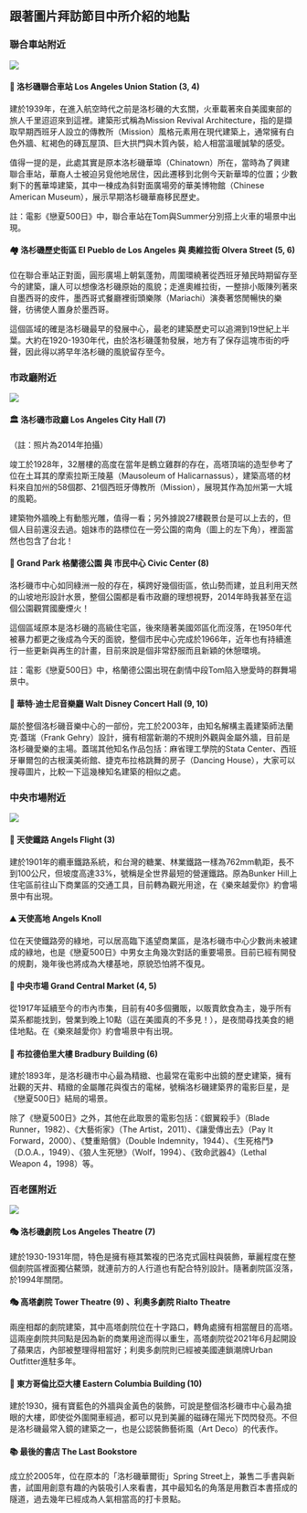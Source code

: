---
---
## 跟著圖片拜訪節目中所介紹的地點

### 聯合車站附近
![](https://i.imgur.com/8FYdfSe.jpg)

#### 🚂 洛杉磯聯合車站 Los Angeles Union Station (3, 4)
建於1939年，在進入航空時代之前是洛杉磯的大玄關，火車載著來自美國東部的旅人千里迢迢來到這裡。建築形式稱為Mission Revival Architecture，指的是擷取早期西班牙人設立的傳教所（Mission）風格元素用在現代建築上，通常擁有白色外牆、紅褐色的磚瓦屋頂、巨大拱門與木質內裝，給人相當溫暖誠摯的感受。

值得一提的是，此處其實是原本洛杉磯華埠（Chinatown）所在，當時為了興建聯合車站，華裔人士被迫另覓他地居住，因此遷移到北側今天新華埠的位置；少數剩下的舊華埠建築，其中一棟成為斜對面廣場旁的華美博物館（Chinese American Museum），展示早期洛杉磯華裔移民歷史。

註：電影《戀夏500日》中，聯合車站在Tom與Summer分別搭上火車的場景中出現。

#### 🏘️ 洛杉磯歷史街區 El Pueblo de Los Angeles 與 奧維拉街 Olvera Street (5, 6)
位在聯合車站正對面，圓形廣場上朝氣蓬勃，周圍環繞著從西班牙殖民時期留存至今的建築，讓人可以想像洛杉磯原始的風貌；走進奧維拉街，一整排小販陳列著來自墨西哥的皮件，墨西哥式餐廳裡街頭樂隊（Mariachi）演奏著悠閒暢快的樂聲，彷彿使人置身於墨西哥。

這個區域的確是洛杉磯最早的發展中心，最老的建築歷史可以追溯到19世紀上半葉。大約在1920-1930年代，由於洛杉磯蓬勃發展，地方有了保存這塊市街的呼聲，因此得以將早年洛杉磯的風貌留存至今。

### 市政廳附近
![](https://i.imgur.com/E7YpyZi.jpg)

#### 🏛️ 洛杉磯市政廳 Los Angeles City Hall (7)
（註：照片為2014年拍攝）

竣工於1928年，32層樓的高度在當年是鶴立雞群的存在，高塔頂端的造型參考了位在土耳其的摩索拉斯王陵墓（Mausoleum of Halicarnassus），建築高塔的材料來自加州的58個郡、21個西班牙傳教所（Mission），展現其作為加州第一大城的風範。

建築物外牆晚上有動態光雕，值得一看；另外據說27樓觀景台是可以上去的，但個人目前還沒去過。姐妹市的路標位在一旁公園的南角（圖上的左下角），裡面當然也包含了台北！

#### 🌳 Grand Park 格蘭德公園 與 市民中心 Civic Center (8)
洛杉磯市中心如同綠洲一般的存在，橫跨好幾個街區，依山勢而建，並且利用天然的山坡地形設計水景，整個公園都是看市政廳的理想視野，2014年時我甚至在這個公園觀賞國慶煙火！

這個區域原本是洛杉磯的高級住宅區，後來隨著美國郊區化而沒落，在1950年代被暴力都更之後成為今天的面貌，整個市民中心完成於1966年，近年也有持續進行一些更新與再生的計畫，目前來說是個非常舒服而且新穎的休憩環境。

註：電影《戀夏500日》中，格蘭德公園出現在劇情中段Tom陷入戀愛時的群舞場景中。

#### 🎻 華特·迪士尼音樂廳 Walt Disney Concert Hall (9, 10)
屬於整個洛杉磯音樂中心的一部份，完工於2003年，由知名解構主義建築師法蘭克·蓋瑞（Frank Gehry）設計，擁有相當新潮的不規則外觀與金屬外牆，目前是洛杉磯愛樂的主場。蓋瑞其他知名作品包括：麻省理工學院的Stata Center、西班牙畢爾包的古根漢美術館、捷克布拉格跳舞的房子（Dancing House），大家可以搜尋圖片，比較一下這幾棟知名建築的相似之處。

### 中央市場附近
![](https://i.imgur.com/obm6CQk.jpg)

#### 🚋 天使鐵路 Angels Flight (3)
建於1901年的纜車鐵路系統，和台灣的糖業、林業鐵路一樣為762mm軌距，長不到100公尺，但坡度高達33%，號稱是全世界最短的營運鐵路。原為Bunker Hill上住宅區前往山下商業區的交通工具，目前轉為觀光用途，在《樂來越愛你》約會場景中有出現。

#### ⛰️ 天使高地 Angels Knoll
位在天使鐵路旁的綠地，可以居高臨下遙望商業區，是洛杉磯市中心少數尚未被建成的綠地，也是《戀夏500日》中男女主角幾次對話的重要場景。目前已經有開發的規劃，幾年後也將成為大樓基地，原貌恐怕將不復見。

#### 🍔 中央市場 Grand Central Market (4, 5)
從1917年延續至今的市內市集，目前有40多個攤販，以販賣飲食為主，幾乎所有菜系都能找到，營業到晚上10點（這在美國真的不多見！），是夜間尋找美食的絕佳地點。在《樂來越愛你》約會場景中有出現。

#### 🏢 布拉德伯里大樓 Bradbury Building (6)
建於1893年，是洛杉磯市中心最為精緻、也最常在電影中出鏡的歷史建築，擁有壯觀的天井、精緻的金屬雕花與復古的電梯，號稱洛杉磯建築界的電影巨星，是《戀夏500日》結局的場景。

除了《戀夏500日》之外，其他在此取景的電影包括：《銀翼殺手》（Blade Runner，1982）、《大藝術家》（The Artist，2011）、《讓愛傳出去》（Pay It Forward，2000）、《雙重賠償》（Double Indemnity，1944）、《生死格鬥》（D.O.A.，1949）、《狼人生死戀》（Wolf，1994）、《致命武器4》（Lethal Weapon 4，1998）等。

### 百老匯附近
![](https://i.imgur.com/u152mMb.jpg)

#### 🎭 洛杉磯劇院 Los Angeles Theatre (7)
建於1930-1931年間，特色是擁有極其繁複的巴洛克式圓柱與裝飾，華麗程度在整個劇院區裡面獨佔鰲頭，就連前方的人行道也有配合特別設計。隨著劇院區沒落，於1994年關閉。

#### 🎭 高塔劇院 Tower Theatre (9) 、利奧多劇院 Rialto Theatre
兩座相鄰的劇院建築，其中高塔劇院位在十字路口，轉角處擁有相當醒目的高塔。這兩座劇院共同點是因為新的商業用途而得以重生，高塔劇院從2021年6月起開設了蘋果店，內部被整理得相當好；利奧多劇院則已經被美國連鎖潮牌Urban Outfitter進駐多年。

#### 🏢 東方哥倫比亞大樓 Eastern Columbia Building (10)
建於1930，擁有寶藍色的外牆與金黃色的裝飾，可說是整個洛杉磯市中心最為搶眼的大樓，即使從外圍開車經過，都可以見到美麗的磁磚在陽光下閃閃發亮。不但是洛杉磯最常入鏡的建築之一，也是公認裝飾藝術風（Art Deco）的代表作。

#### 📚 最後的書店 The Last Bookstore
成立於2005年，位在原本的「洛杉磯華爾街」Spring Street上，兼售二手書與新書，試圖用創意有趣的內裝吸引人來看書，其中最知名的角落是用數百本書搭成的隧道，過去幾年已經成為人氣相當高的打卡景點。